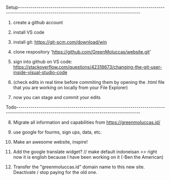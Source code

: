Setup------------------------------------------------------------------------------------------------------------------------------------------
1) create a github account

2) install VS code

3) install git: https://git-scm.com/download/win

4) clone respository 'https://github.com/GreenMoluccas/website.git'

5) sign into github on VS code: https://stackoverflow.com/questions/42318673/changing-the-git-user-inside-visual-studio-code
6) (check edits in real time before commiting them by opening the .html file that you are working on locally from your File Explorer)

7) now you can stage and commit your edits

Todo-------------------------------------------------------------------------------------------------------------------------------------------

8) Migrate all information and capabilities from https://greenmoluccas.id/
9) use google for fourms, sign ups, data, etc.

10) Make an awesome website, inspire!
11) Add the google translate widget? // make default indoneisan >> right now it is english because I have been working on it (-Ben the American)
12) Transfer the "greenmoluccas.id" domain name to this new site. Deactivate / stop paying for the old one.
